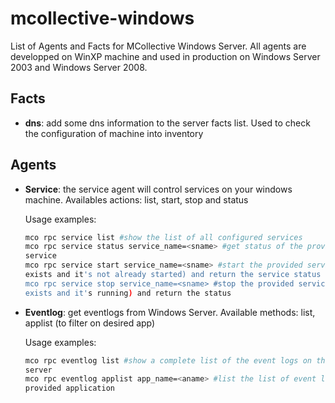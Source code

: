 mcollective-windows
===================

List of Agents and Facts for MCollective Windows Server.
All agents are developped on WinXP machine and used in production on Windows
Server 2003 and Windows Server 2008.

Facts
-----
* **dns**: add some dns information to the server facts list. Used to check the
  configuration of machine into inventory

Agents
------
* **Service**: the service agent will control services on your windows machine.
  Availables actions: list, start, stop and status

  Usage examples:
  ```bash
  mco rpc service list #show the list of all configured services
  mco rpc service status service_name=<sname> #get status of the provided
  service
  mco rpc service start service_name=<sname> #start the provided service (if it
  exists and it's not already started) and return the service status
  mco rpc service stop service_name=<sname> #stop the provided service (if it
  exists and it's running) and return the status
  ```

* **Eventlog**: get eventlogs from Windows Server. Available methods: list,
  applist (to filter on desired app)
  
  Usage examples:
  ```bash
  mco rpc eventlog list #show a complete list of the event logs on the windows
  server
  mco rpc eventlog applist app_name=<aname> #list the list of event logs for the
  provided application
  ```
